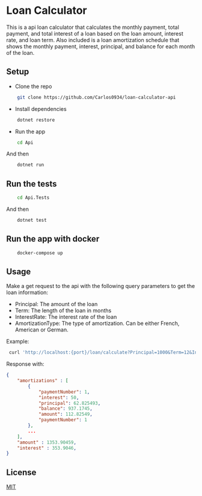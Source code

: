 # Loan Calculator

This is a api loan calculator that calculates the monthly payment, total payment, and total interest of a loan based on the loan amount, interest rate, and loan term. Also included is a loan amortization schedule that shows the monthly payment, interest, principal, and balance for each month of the loan.


## Setup
- Clone the repo

```bash
    git clone https://github.com/Carlos0934/loan-calculator-api
```

- Install dependencies

```bash
    dotnet restore
```

- Run the app

```bash
    cd Api
```

And then

```bash
    dotnet run
```

## Run the tests

```bash
    cd Api.Tests
```

And then

```bash
    dotnet test
```

## Run the app with docker

```bash
    docker-compose up
```

## Usage

Make a get request to the api with the following query parameters to get the loan information:

- Principal: The amount of the loan
- Term: The length of the loan in months
- InterestRate: The interest rate of the loan
- AmortizationType: The type of amortization. Can be either French, American or German.

Example:

```bash
 curl 'http://localhost:{port}/loan/calculate?Principal=1000&Term=12&InterestRate=5&AmortizationType=French'
```
Response with: 
```json 
{
    "amortizations" : [
        {   
            "paymentNumber": 1,
            "interest": 50,
            "principal": 62.825493,
            "balance": 937.1745,
            "amount": 112.82549,
            "paymentNumber": 1
        },
        ... 
    ],
    "amount" : 1353.90459,
    "interest" : 353.9046,
}
```

## License

[MIT](https://choosealicense.com/licenses/mit/)






